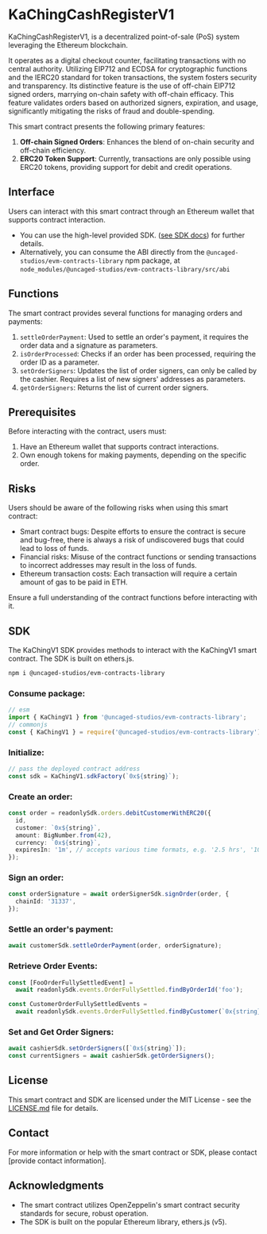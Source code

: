 # KaChingCashRegisterV1

KaChingCashRegisterV1, is a decentralized point-of-sale (PoS) system leveraging the Ethereum blockchain.

It operates as a digital checkout counter, facilitating transactions with no central authority. Utilizing EIP712 and ECDSA for cryptographic functions and the IERC20 standard for token transactions, the system fosters security and transparency. Its distinctive feature is the use of off-chain EIP712 signed orders, marrying on-chain safety with off-chain efficacy. This feature validates orders based on authorized signers, expiration, and usage, significantly mitigating the risks of fraud and double-spending.

This smart contract presents the following primary features:

1. **Off-chain Signed Orders**: Enhances the blend of on-chain security and off-chain efficiency.
2. **ERC20 Token Support**: Currently, transactions are only possible using ERC20 tokens, providing support for debit and credit operations.

## Interface

Users can interact with this smart contract through an Ethereum wallet that supports contract interaction.

- You can use the high-level provided SDK. ([see SDK docs](./ka-ching-v1.md#sdk)) for further details.
- Alternatively, you can consume the ABI directly from the `@uncaged-studios/evm-contracts-library` npm package, at `node_modules/@uncaged-studios/evm-contracts-library/src/abi`

## Functions

The smart contract provides several functions for managing orders and payments:

1. `settleOrderPayment`: Used to settle an order's payment, it requires the order data and a signature as parameters.
2. `isOrderProcessed`: Checks if an order has been processed, requiring the order ID as a parameter.
3. `setOrderSigners`: Updates the list of order signers, can only be called by the cashier. Requires a list of new signers' addresses as parameters.
4. `getOrderSigners`: Returns the list of current order signers.

## Prerequisites

Before interacting with the contract, users must:

1. Have an Ethereum wallet that supports contract interactions.
2. Own enough tokens for making payments, depending on the specific order.

## Risks

Users should be aware of the following risks when using this smart contract:

- Smart contract bugs: Despite efforts to ensure the contract is secure and bug-free, there is always a risk of undiscovered bugs that could lead to loss of funds.
- Financial risks: Misuse of the contract functions or sending transactions to incorrect addresses may result in the loss of funds.
- Ethereum transaction costs: Each transaction will require a certain amount of gas to be paid in ETH.

Ensure a full understanding of the contract functions before interacting with it.

## SDK

The KaChingV1 SDK provides methods to interact with the KaChingV1 smart contract. The SDK is built on ethers.js.

```bash
npm i @uncaged-studios/evm-contracts-library
```

### Consume package:

```ts
// esm
import { KaChingV1 } from '@uncaged-studios/evm-contracts-library';
// commonjs
const { KaChingV1 } = require('@uncaged-studios/evm-contracts-library');
```

### Initialize:

```ts
// pass the deployed contract address
const sdk = KaChingV1.sdkFactory(`0x${string}`);
```

### Create an order:

```ts
const order = readonlySdk.orders.debitCustomerWithERC20({
  id,
  customer: `0x${string}`,
  amount: BigNumber.from(42),
  currency: `0x${string}`,
  expiresIn: '1m', // accepts various time formats, e.g. '2.5 hrs', '10m', '1y', '5s'
});
```

### Sign an order:

```ts
const orderSignature = await orderSignerSdk.signOrder(order, {
  chainId: '31337',
});
```

### Settle an order's payment:

```ts
await customerSdk.settleOrderPayment(order, orderSignature);
```

### Retrieve Order Events:

```ts
const [FooOrderFullySettledEvent] =
  await readonlySdk.events.OrderFullySettled.findByOrderId('foo');

const CustomerOrderFullySettledEvents =
  await readonlySdk.events.OrderFullySettled.findByCustomer(`0x{string}`);
```

### Set and Get Order Signers:

```ts
await cashierSdk.setOrderSigners([`0x${string}`]);
const currentSigners = await cashierSdk.getOrderSigners();
```

## License

This smart contract and SDK are licensed under the MIT License - see the [LICENSE.md](../LICENSE) file for details.

## Contact

For more information or help with the smart contract or SDK, please contact [provide contact information].

## Acknowledgments

- The smart contract utilizes OpenZeppelin's smart contract security standards for secure, robust operation.
- The SDK is built on the popular Ethereum library, ethers.js (v5).
